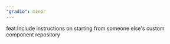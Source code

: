 ```yaml
---
"gradio": minor
---
```


feat:Include instructions on starting from someone else's custom component repository
